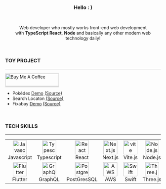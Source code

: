 <h3 align="center">Hello : )</h3>

<br />

<p align="center">
  Web developer who mostly works front-end web development
  <br /> with <b>TypeScript</b> <b>React</b>, <b>Node</b> and basically any other modern web technology daily!
</p>



<br />

 ### TOY PROJECT
---
<a href="https://www.buymeacoffee.com/danah" target="_blank"><img src="https://www.buymeacoffee.com/assets/img/custom_images/orange_img.png" alt="Buy Me A Coffee" style="height: 41px !important;width: 174px !important;box-shadow: 0px 3px 2px 0px rgba(190, 190, 190, 0.5) !important;-webkit-box-shadow: 0px 3px 2px 0px rgba(190, 190, 190, 0.5) !important;" ></a>

<ul>
  <li>
    Pokédex
    <a href="https://pokedex-danah.vercel.app">Demo</a>
    <a href="https://github.com/danah-kim/pokedex">(Source)</a>
  </li>
  <li>
    Search Locaton
    <a href="https://github.com/danah-kim/search-location">(Source)</a>
  </li>
  <li>
    Fixabay
    <a href="https://danah-kim.github.io/fixabay">Demo</a>
    <a href="https://github.com/danah-kim/fixabay">(Source)</a>
  </li>
</ul>
<br />

### TECH SKILLS
---

<table align="center">
  <tr>
    <td align="center" width="90">
      <img src="https://techstack-generator.vercel.app/js-icon.svg" alt="Javascript" width="45" height="45" />
      <br>Javascript
    </td>
    <td align="center" width="90">
      <img src="https://techstack-generator.vercel.app/ts-icon.svg" alt="Typescript" width="45" height="45" />
      <br>Typescript
    </td>
    <td align="center" width="90">
      <img src="https://techstack-generator.vercel.app/react-icon.svg" alt="React" width="45" height="45" />
      <br>React
    </td>
    <td align="center" width="90">
      <img src="https://skillicons.dev/icons?i=nextjs" width="45" height="45" alt="Next.js" />
      <br>Next.js
    </td>
    <td align="center" width="90">
      <img src="https://skillicons.dev/icons?i=vite" width="45" height="45" alt="vite" />
      <br>Vite.js
    </td>
    <td align="center" width="90">
      <img src="https://skillicons.dev/icons?i=nodejs" width="45" height="45" alt="Node.js" />
      <br>Node.js
    </td>
  </tr>
  <tr>
    <td align="center" width="90">
      <img src="https://skillicons.dev/icons?i=flutter" width="45" height="45" alt="Flutter" />
      <br>Flutter
    </td>
    <td align="center" width="90">
      <img src="https://techstack-generator.vercel.app/graphql-icon.svg" width="45" height="45" alt="GraphQL" />
      <br>GraphQL
    </td>
    <td align="center" width="90">
      <img src="https://skillicons.dev/icons?i=postgres" width="45" height="45" alt="Postgres SQL" />
      <br>PostGresSQL
    </td>
     <td align="center" width="90">
      <img src="https://techstack-generator.vercel.app/aws-icon.svg" width="45" height="45"  alt="AWS" />
      <br>AWS
    </td>
    <td align="center" width="90">
      <img src="https://skillicons.dev/icons?i=swift" width="45" height="45" alt="Swift" />
      <br>Swift
    </td>
    <td align="center" width="90">
      <img src="https://skillicons.dev/icons?i=threejs" width="45" height="45" alt="Three.js" />
      <br>Three.js
    </td>
  </tr>
</table>
